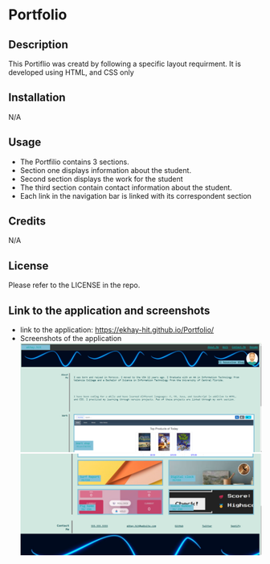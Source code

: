 # Portfolio

## Description

This Portiflio was creatd by following a specific layout requirment. It is developed using HTML, and CSS only

## Installation

N/A

## Usage

- The Portfilio contains 3 sections.
- Section one displays information about the student.
- Second section displays the work for the student
- The third section contain contact information about the student.
- Each link in the navigation bar is linked with its correspondent section

## Credits

N/A

## License

Please refer to the LICENSE in the repo.

## Link to the application and screenshots
* link to the application: https://ekhay-hit.github.io/Portfolio/
* Screenshots of the application
![alt text](image.png)
![alt text](image-2.png)